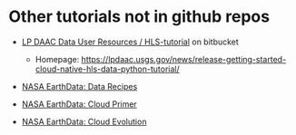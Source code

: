 # Other tutorials not in github repos

- [LP DAAC Data User Resources / HLS-tutorial](https://git.earthdata.nasa.gov/projects/LPDUR/repos/hls-tutorial/browse) on bitbucket
  - Homepage: https://lpdaac.usgs.gov/news/release-getting-started-cloud-native-hls-data-python-tutorial/


- [NASA EarthData: Data Recipes](https://earthdata.nasa.gov/earth-observation-data/data-recipes)
- [NASA EarthData: Cloud Primer](https://earthdata.nasa.gov/learn/user-resources/webinars-and-tutorials/cloud-primer) 
- [NASA EarthData: Cloud Evolution](https://earthdata.nasa.gov/eosdis/cloud-evolution)
